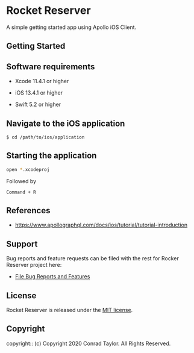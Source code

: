 # Rocket Reserver

A simple getting started app using Apollo iOS Client.

## Getting Started

## Software requirements

- Xcode 11.4.1 or higher

- iOS 13.4.1 or higher

- Swift 5.2 or higher

## Navigate to the iOS application

```
$ cd /path/to/ios/application
```

## Starting the application

```zsh
open *.xcodeproj
```

Followed by

```text
Command + R
```

## References

- https://www.apollographql.com/docs/ios/tutorial/tutorial-introduction

## Support

Bug reports and feature requests can be filed with the rest for Rocker Reserver project here:

- [File Bug Reports and Features](https://github.com/conradwt/rocker-reserver/issues)

## License

Rocket Reserver is released under the [MIT license](https://mit-license.org).

## Copyright

copyright:: (c) Copyright 2020 Conrad Taylor. All Rights Reserved.
